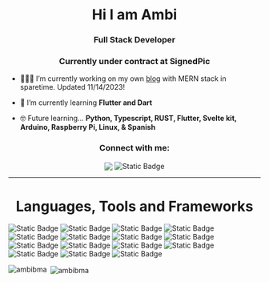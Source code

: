 <h1 align="center">Hi I am Ambi </h1>
<h3 align="center">Full Stack Developer</h3>
<h3 align="center">Currently under contract at SignedPic</h3>

- 👩🏻‍💻 I’m currently working on my own [blog](https://ambi-blog.onrender.com/)  with MERN stack in sparetime. Updated 11/14/2023!

- 🌱 I’m currently learning **Flutter and Dart**

- 🤓 Future learning... **Python, Typescript, RUST, Flutter, Svelte kit, Arduino, Raspberry Pi, Linux, & Spanish**



<h3 align="center">Connect with me:</h3>

  <p align="center"><a href="https://www.linkedin.com/in/ambihidalgo/"><img align="center" src="https://img.shields.io/badge/LinkedIn-6fd2f9?style=for-the-badge&logo=linkedin&logoColor=282a36"></a> <img align='center' alt="Static Badge" src="https://img.shields.io/badge/AmbiHidalgo25%40gmail.com-ffb3ff?style=for-the-badge&logo=gmail&logoColor=282a36"></p>

---

<h1 align='center'> Languages, Tools and Frameworks</h1>

![Static Badge](https://img.shields.io/badge/javaScript-ffff66?style=for-the-badge&logo=javascript&logoColor=282a36) ![Static Badge](https://img.shields.io/badge/Csharp-99ccff?style=for-the-badge&logo=csharp&logoColor=282a36) ![Static Badge](https://img.shields.io/badge/CSS-4dc3ff?style=for-the-badge&logo=css3&logoColor=282a36) ![Static Badge](https://img.shields.io/badge/HTML-ff8566?style=for-the-badge&logo=html5&logoColor=282a36) ![Static Badge](https://img.shields.io/badge/Razor-ffbf80?style=for-the-badge) ![Static Badge](https://img.shields.io/badge/npm-white?style=for-the-badge&logo=npm) ![Static Badge](https://img.shields.io/badge/webpack-grey?style=for-the-badge&logo=webpack) ![Static Badge](https://img.shields.io/badge/git-white?style=for-the-badge&logo=git) ![Static Badge](https://img.shields.io/badge/JEST-white?style=for-the-badge&logo=jest&logoColor=282a36) ![Static Badge](https://img.shields.io/badge/REACT-d9b3ff?style=for-the-badge&logo=react&logoColor=282a36) ![Static Badge](https://img.shields.io/badge/Native-f2e6ff?style=for-the-badge&logo=react&logoColor=282a36) ![Static Badge](https://img.shields.io/badge/NodeJs-lightgreen?style=for-the-badge&logo=nodedotjs&logoColor=282a36) ![Static Badge](https://img.shields.io/badge/.Net-ccffff?style=for-the-badge&logo=dotnet&logoColor=282a36) ![Static Badge](https://img.shields.io/badge/FireBase-ffa64d?style=for-the-badge&logo=firebase&logoColor=282a36) ![Static Badge](https://img.shields.io/badge/MySQL-00d0ff?style=for-the-badge&logo=mysql&logoColor=282a36)


<p><img align="left" src="https://github-readme-stats.vercel.app/api/top-langs?username=ambibma&show_icons=true&locale=en&layout=compact" alt="ambibma" /></p>

<p>&nbsp;<img align="center" src="https://github-readme-stats.vercel.app/api?username=ambibma&show_icons=true&locale=en" alt="ambibma" /></p>





